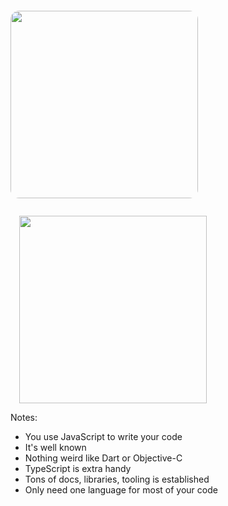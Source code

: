 
<img src="img/javascript-logo.png" height="300" style="margin-top: 2em; border-radius: 1em;" />
<img src="img/typescript-logo.png" height="300" style="margin-left: 1em; margin-top: 2em;" />

Notes:
- You use JavaScript to write your code
- It's well known
- Nothing weird like Dart or Objective-C
- TypeScript is extra handy
- Tons of docs, libraries, tooling is established
- Only need one language for most of your code
